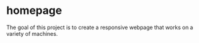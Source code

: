 # homepage

The goal of this project is to create a responsive webpage that works on a variety of machines.

